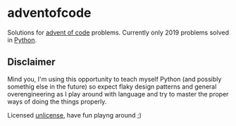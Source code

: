 ﻿# adventofcodeSolutions for [advent of code](https://adventofcode.com) problems.Currently only 2019 problems solved in [Python](https://www.python.org).## DisclaimerMind you, I'm using this opportunity to teach myself Python (and possibly somethig else in the future) so expect flaky design patterns and general overengineering as I play around with language and try to master the proper ways of doing the things properly.Licensed [unlicense](https://unlicense.org), have fun playng around ;)